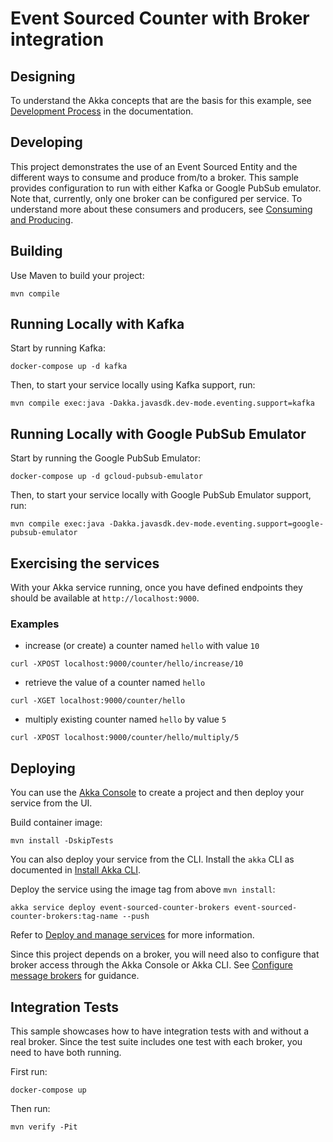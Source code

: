 # Event Sourced Counter with Broker integration

## Designing

To understand the Akka concepts that are the basis for this example, see [Development Process](https://doc.akka.io/concepts/development-process.html) in the documentation.

## Developing

This project demonstrates the use of an Event Sourced Entity and the different ways to consume and produce from/to a broker. This sample provides configuration to run with either Kafka or Google PubSub emulator.
Note that, currently, only one broker can be configured per service. To understand more about these consumers and producers, see [Consuming and Producing](https://doc.akka.io/java/consuming-producing.html).

## Building

Use Maven to build your project:

```shell
mvn compile
```

## Running Locally with Kafka

Start by running Kafka:
```shell
docker-compose up -d kafka
```

Then, to start your service locally using Kafka support, run:

```shell
mvn compile exec:java -Dakka.javasdk.dev-mode.eventing.support=kafka
```

## Running Locally with Google PubSub Emulator

Start by running the Google PubSub Emulator:
```shell
docker-compose up -d gcloud-pubsub-emulator
```

Then, to start your service locally with Google PubSub Emulator support, run:

```shell
mvn compile exec:java -Dakka.javasdk.dev-mode.eventing.support=google-pubsub-emulator
```


## Exercising the services

With your Akka service running, once you have defined endpoints they should be available at `http://localhost:9000`.

### Examples

- increase (or create) a counter named `hello` with value `10`

```shell
curl -XPOST localhost:9000/counter/hello/increase/10
```

- retrieve the value of a counter named `hello`

```shell
curl -XGET localhost:9000/counter/hello
```

- multiply existing counter named `hello` by value `5`

```shell
curl -XPOST localhost:9000/counter/hello/multiply/5
```

## Deploying

You can use the [Akka Console](https://console.akka.io) to create a project and then deploy your service from the UI.

Build container image:

```shell
mvn install -DskipTests
```

You can also deploy your service from the CLI. Install the `akka` CLI as documented in
[Install Akka CLI](https://doc.akka.io/akka-cli/index.html).

Deploy the service using the image tag from above `mvn install`:

```shell
akka service deploy event-sourced-counter-brokers event-sourced-counter-brokers:tag-name --push
```

Refer to [Deploy and manage services](https://doc.akka.io/operations/services/deploy-service.html)
for more information.

Since this project depends on a broker, you will need also to configure that broker access through the Akka Console or Akka CLI. See [Configure message brokers](https://doc.akka.io/operations/projects/message-brokers.html) for guidance.

## Integration Tests

This sample showcases how to have integration tests with and without a real broker. Since the test suite includes one test with each broker, you need to have both running.

First run:
```shell
docker-compose up
```

Then run:
```shell
mvn verify -Pit
```
